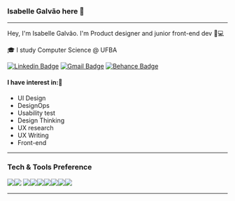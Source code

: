 ### Isabelle Galvão here 👋

---

Hey, I'm Isabelle Galvão. I'm Product designer and  junior front-end dev 🎨💻

🎓 I study Computer Science @ UFBA

[![Linkedin Badge](https://img.shields.io/badge/-Linkedin-blue?style=flat-square&logo=Linkedin&logoColor=white&link=https://www.linkedin.com/in/isabelle-galvao/)](https://www.linkedin.com/in/isabelle-galvao/) [![Gmail Badge](https://img.shields.io/badge/-Gmail-c14438?style=flat-square&logo=Gmail&logoColor=white&link=mailto:isabellecgalvao@gmail.com)](mailto:isabellecgalvao@gmail.com) [![Behance Badge](https://img.shields.io/badge/-Behance-blue?style=flat-square&logo=Behance&logoColor=white&link=https://www.behance.net/isabellegalvo)](https://www.behance.net/isabellegalvo)
#### I have interest in:🚀
+ UI Design
+ DesignOps
+ Usability test
+ Design Thinking
+ UX research
+ UX Writing
+ Front-end

---


### Tech & Tools Preference

<img src="https://img.shields.io/badge/-Figma-563D7C?style=flat&logo=figma&logoColor=white"><img src = "https://img.shields.io/badge/-HTML5-E34F26?style=flat&logo=html5&logoColor=white"> <img src = "https://img.shields.io/badge/-CSS3-1572B6?style=flat&logo=css3&logoColor=white"><img src="https://img.shields.io/badge/-Bootstrap-563D7C?style=flat&logo=bootstrap&logoColor=white"><img src="https://img.shields.io/badge/-JavaScript-eed718?style=flat&logo=javascript&logoColor=ffffff"><img src="https://img.shields.io/badge/-React-000000?style=flat&logo=react&logoColor=00c8ff"><img src="http://img.shields.io/badge/-Git-F1502F?style=flat&logo=git&logoColor=FFFFFF"><img src="http://img.shields.io/badge/-Github-000000?style=flat&logo=github&logoColor=FFFFFF"><img src="http://img.shields.io/badge/-VS%20Code-007ACC?style=flat&logo=visual%20studio%20code&logoColor=white">


---
